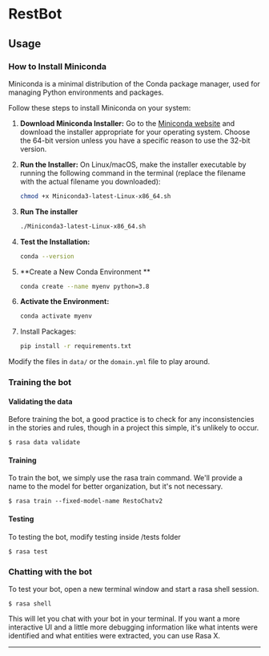 # RestBot

## Usage
### How to Install Miniconda

Miniconda is a minimal distribution of the Conda package manager, used for managing Python environments and packages.

Follow these steps to install Miniconda on your system:

1. **Download Miniconda Installer:**
   Go to the [Miniconda website](https://docs.conda.io/en/latest/miniconda.html) and download the installer appropriate for your operating system. Choose the 64-bit version unless you have a specific reason to use the 32-bit version.

2. **Run the Installer:**
   On Linux/macOS, make the installer executable by running the following command in the terminal (replace the filename with the actual filename you downloaded):
   ```sh
   chmod +x Miniconda3-latest-Linux-x86_64.sh
3. **Run The installer**
   ```sh
   ./Miniconda3-latest-Linux-x86_64.sh
4. **Test the Installation:**
   ```sh
   conda --version
5. **Create a New Conda Environment **
   ```sh
   conda create --name myenv python=3.8
6. **Activate the Environment:**
   ```sh
   conda activate myenv
7. Install Packages:
   ```sh
   pip install -r requirements.txt


Modify the files in `data/` or the `domain.yml` file to play around.

### Training the bot
#### Validating the data
Before training the bot, a good practice is to check for any inconsistencies in the stories and rules, though in a project this simple, it's unlikely to occur.
```
$ rasa data validate
```

#### Training
To train the bot, we simply use the rasa train command. We'll provide a name to the model for better organization, but it's not necessary.
```
$ rasa train --fixed-model-name RestoChatv2
```

#### Testing
To testing the bot, modify testing inside /tests folder
```
$ rasa test
```

### Chatting with the bot
To test your bot, open a new terminal window and start a rasa shell session.
```
$ rasa shell
```
This will let you chat with your bot in your terminal. If you want a more interactive UI and a little more debugging information like what intents were identified and what entities were extracted, you can use Rasa X.

---
